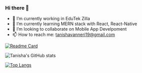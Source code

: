 ### Hi there 👋

- 🔭 I’m currently working in EduTek Zilla
- 🌱 I’m currently learning MERN stack with React, React-Native
- 👯 I’m looking to collaborate on Mobile App Develpoment
- 📫 How to reach me: tanishavanneri19@gmail.com

[![Readme Card](https://github-readme-stats.vercel.app/api/pin/?username=19tanisha&repo=github-readme-stats)](https://github.com/19tanisha/github-readme-stats)



![Tanisha's GitHub stats](https://github-readme-stats.vercel.app/api?username=19tanisha&theme=radical&show_icons=true)


[![Top Langs](https://github-readme-stats.vercel.app/api/top-langs/?username=19tanisha&layout=compact&theme=radical)](https://github.com/19tanisha/github-readme-stats)
